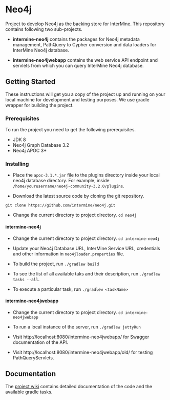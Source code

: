 # Neo4j

Project to develop Neo4j as the backing store for InterMine. This repository contains following two sub-projects.

- **intermine-neo4j** contains the packages for Neo4j metadata management, PathQuery to Cypher conversion and data loaders for InterMine Neo4j database.

- **intermine-neo4jwebapp** contains the web service API endpoint and servlets from which you can query InterMine Neo4j database.

## Getting Started

These instructions will get you a copy of the project up and running on your local machine for development and testing purposes. We use gradle wrapper for building the project.

### Prerequisites

To run the project you need to get the following prerequisites.
* JDK 8
* Neo4j Graph Database 3.2
* Neo4j APOC 3+

### Installing

- Place the `apoc-3.1.*.jar` file to the plugins directory inside your local neo4j database directory. For example, inside `/home/yourusername/neo4j-community-3.2.0/plugins`.

- Download the latest source code by cloning the git repository.

`git clone https://github.com/intermine/neo4j.git`

- Change the current directory to project directory.
`cd neo4j`

#### intermine-neo4j

- Change the current directory to project directory.
`cd intermine-neo4j`

- Update your Neo4j Database URL, InterMine Service URL, credentials and other information in `neo4jloader.properties` file.

- To build the project, run
`./gradlew build`

- To see the list of all available taks and their description, run
`./gradlew tasks --all`.

- To execute a particular task, run
`./gradlew <taskName>`


#### intermine-neo4jwebapp

- Change the current directory to project directory.
`cd intermine-neo4jwebapp`

- To run a local instance of the server, run
`./gradlew jettyRun`

- Visit http://localhost:8080/intermine-neo4jwebapp/ for Swagger documentation of the API.

- Visit http://localhost:8080/intermine-neo4jwebapp/old/ for testing PathQueryServlets.

## Documentation

The [project wiki](https://github.com/intermine/neo4j/wiki) contains detailed documentation of the code and the available gradle tasks.
